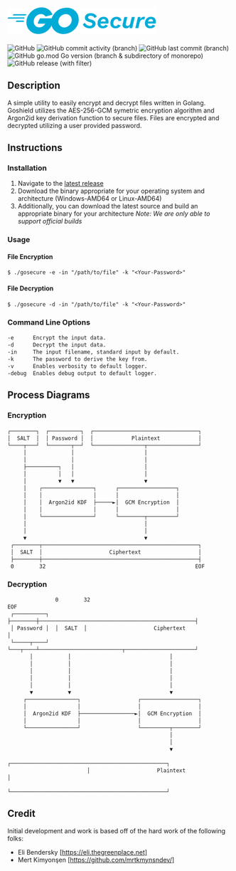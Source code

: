 ![GoSecure Logo](docs/assets/gosecure_logo_60.png)
---
![GitHub](https://img.shields.io/github/license/acavella/gosecure)
![GitHub commit activity (branch)](https://img.shields.io/github/commit-activity/t/acavella/gosecure)
![GitHub last commit (branch)](https://img.shields.io/github/last-commit/acavella/gosecure/main)
![GitHub go.mod Go version (branch & subdirectory of monorepo)](https://img.shields.io/github/go-mod/go-version/acavella/gosecure/main)
![GitHub release (with filter)](https://img.shields.io/github/v/release/acavella/gosecure)

## Description
A simple utility to easily encrypt and decrypt files written in Golang. Goshield utilizes the AES-256-GCM symetric encryption algorithm and Argon2id key derivation function to secure files. Files are encrypted and decrypted utilizing a user provided password.

## Instructions
### Installation
1. Navigate to the [latest release](https://github.com/acavella/gosecure/releases/latest)
2. Download the binary appropriate for your operating system and architecture (Windows-AMD64 or Linux-AMD64)
3. Additionally, you can download the latest source and build an appropriate binary for your architecture
*Note: We are only able to support official builds*

### Usage
#### File Encryption
```shell
$ ./gosecure -e -in "/path/to/file" -k "<Your-Password>"
```
#### File Decryption
```shell
$ ./gosecure -d -in "/path/to/file" -k "<Your-Password>"
```
### Command Line Options
```shell
-e      Encrypt the input data.
-d      Decrypt the input data.
-in     The input filename, standard input by default.
-k      The password to derive the key from.
-v      Enables verbosity to default logger.
-debug  Enables debug output to default logger.
```
## Process Diagrams
### Encryption
```shell
┌────────┐  ┌──────────┐  ┌─────────────────────────────────┐
│  SALT  │  │ Password │  │            Plaintext            │
└────┬───┘  └───────┬──┘  └────────────────┬────────────────┘
     │              │                      │
     │              │                      │
     ├──────────┐   │                      │
     │          │   │                      │
     │          ▼   ▼                      ▼
     │    ┌────────────────┐      ┌──────────────────┐
     │    │                │      │                  │
     │    │  Argon2id KDF  ├─────►│  GCM Encryption  │
     │    │                │      │                  │
     │    └────────────────┘      └────────┬─────────┘
     │                                     │
     │                                     │
     ▼                                     ▼
 ┌────────┬─────────────────────────────────────────────────┐
 │  SALT  │                     Ciphertext                  │
 ├────────┼─────────────────────────────────────────────────┤
 0        32                                               EOF
```
### Decryption
```shell
               0        32                                               EOF
 ┌──────────┐  ├────────┼─────────────────────────────────────────────────┤
 │ Password │  │  SALT  │                     Ciphertext                  │
 └─────┬────┘  └───┬────┴──────────────────────────┬──────────────────────┘
       │           │                               │
       │           │                               │
       │           │                               │
       │           │                               │
       │           │                               │
       ▼           ▼                               ▼
     ┌────────────────┐                  ┌──────────────────┐
     │                │                  │                  │
     │  Argon2id KDF  ├─────────────────►│  GCM Encryption  │
     │                │                  │                  │
     └────────────────┘                  └─────────┬────────┘
                                                   │
                                                   │
                                                   ▼
                         ┌─────────────────────────────────────────────────┐
                         │                     Plaintext                   │
                         └─────────────────────────────────────────────────┘
```

## Credit
Initial development and work is based off of the hard work of the following folks:
- Eli Bendersky [https://eli.thegreenplace.net]
- Mert Kimyonşen [https://github.com/mrtkmynsndev/]
